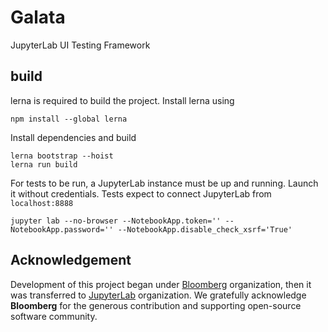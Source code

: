 # Galata
JupyterLab UI Testing Framework

## build
lerna is required to build the project. Install lerna using
```
npm install --global lerna
```

Install dependencies and build
```
lerna bootstrap --hoist
lerna run build
```

For tests to be run, a JupyterLab instance must be up and running. Launch it without credentials. Tests expect to connect JupyterLab from `localhost:8888`
```
jupyter lab --no-browser --NotebookApp.token='' --NotebookApp.password='' --NotebookApp.disable_check_xsrf='True'
```

## Acknowledgement
Development of this project began under [Bloomberg](https://github.com/bloomberg) organization, then it was transferred to [JupyterLab](https://github.com/jupyterlab) organization. We gratefully acknowledge **Bloomberg** for the generous contribution and supporting open-source software community.
